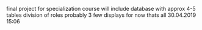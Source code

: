 final project for specialization course
will include database with approx 4-5 tables
division of roles probably 3
few displays
for now thats all 30.04.2019 15:06